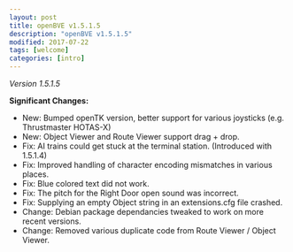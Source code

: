 ```yaml
---
layout: post
title: openBVE v1.5.1.5
description: "openBVE v1.5.1.5"
modified: 2017-07-22
tags: [welcome]
categories: [intro]
---
```


*Version 1.5.1.5*

__Significant Changes:__
* New: Bumped openTK version, better support for various joysticks (e.g. Thrustmaster HOTAS-X)
* New: Object Viewer and Route Viewer support drag + drop.
* Fix: AI trains could get stuck at the terminal station. (Introduced with 1.5.1.4)
* Fix: Improved handling of character encoding mismatches in various places.
* Fix: Blue colored text did not work.
* Fix: The pitch for the Right Door open sound was incorrect.
* Fix: Supplying an empty Object string in an extensions.cfg file crashed.
* Change: Debian package dependancies tweaked to work on more recent versions.
* Change: Removed various duplicate code from Route Viewer / Object Viewer.

